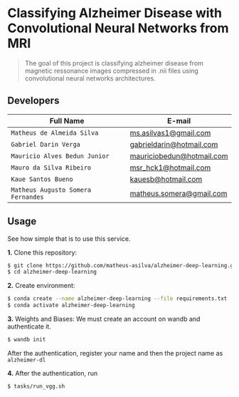 # Classifying Alzheimer Disease with Convolutional Neural Networks from MRI
> The goal of this project is classifying alzheimer disease from magnetic ressonance images compressed in .nii files using convolutional neural networks architectures.

## Developers

| Full Name                          | E-mail                     |
| -----                              | ----------------           |
| `Matheus de Almeida Silva`         | ms.asilvas1@gmail.com      |
| `Gabriel Darin Verga`              | gabrieldarin@hotmail.com   |
| `Mauricio Alves Bedun Junior`      | mauriciobedun@hotmail.com  |
| `Mauro da Silva Ribeiro`           | msr_hck1@hotmail.com       |
| `Kaue Santos Bueno`                | kauesb@hotmail.com         |
| `Matheus Augusto Somera Fernandes` | matheus.somera@gmail.com   |

## Usage
See how simple that is to use this service.

**1.** Clone this repository:
```bash
$ git clone https://github.com/matheus-asilva/alzheimer-deep-learning.git
$ cd alzheimer-deep-learning
```

**2.** Create environment:
```bash
$ conda create --name alzheimer-deep-learning --file requirements.txt
$ conda activate alzheimer-deep-learning
```

**3.** Weights and Biases:
We must create an account on wandb and authenticate it.
```bash
$ wandb init
```
After the authentication, register your name and then the project name as `alzheimer-dl`

**4.** After the authentication, run
```bash
$ tasks/run_vgg.sh
```
